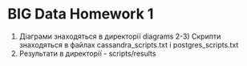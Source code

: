# BIG Data Homework 1
1) Діаграми знаходяться в директорії diagrams
2-3) Скрипти знаходяться в файлах cassandra_scripts.txt і postgres_scripts.txt
6) Результати в директорії - scripts/results
